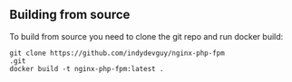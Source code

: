 ## Building from source
To build from source you need to clone the git repo and run docker build:
```
git clone https://github.com/indydevguy/nginx-php-fpm
.git
docker build -t nginx-php-fpm:latest .
```

